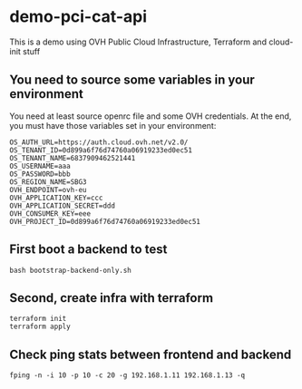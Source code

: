 # demo-pci-cat-api
This is a demo using OVH Public Cloud Infrastructure, Terraform and cloud-init stuff

## You need to source some variables in your environment
You need at least source openrc file and some OVH credentials.
At the end, you must have those variables set in your environment:

    OS_AUTH_URL=https://auth.cloud.ovh.net/v2.0/
    OS_TENANT_ID=0d899a6f76d74760a06919233ed0ec51
    OS_TENANT_NAME=6837909462521441
    OS_USERNAME=aaa
    OS_PASSWORD=bbb
    OS_REGION_NAME=SBG3
    OVH_ENDPOINT=ovh-eu
    OVH_APPLICATION_KEY=ccc
    OVH_APPLICATION_SECRET=ddd
    OVH_CONSUMER_KEY=eee
    OVH_PROJECT_ID=0d899a6f76d74760a06919233ed0ec51


## First boot a backend to test
    bash bootstrap-backend-only.sh

## Second, create infra with terraform
    terraform init
    terraform apply

## Check ping stats between frontend and backend
    fping -n -i 10 -p 10 -c 20 -g 192.168.1.11 192.168.1.13 -q
